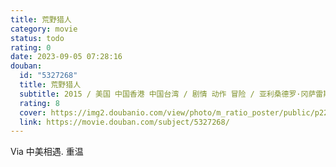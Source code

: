 ```yaml
---
title: 荒野猎人
category: movie
status: todo
rating: 0
date: 2023-09-05 07:28:16
douban:
  id: "5327268"
  title: 荒野猎人
  subtitle: 2015 / 美国 中国香港 中国台湾 / 剧情 动作 冒险 / 亚利桑德罗·冈萨雷斯·伊纳里多 / 莱昂纳多·迪卡普里奥 汤姆·哈迪
  rating: 8
  cover: https://img2.doubanio.com/view/photo/m_ratio_poster/public/p2279945831.jpg
  link: https://movie.douban.com/subject/5327268/
---
```


Via 中美相遇. 重温
